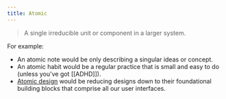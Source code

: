 ```yaml
---
title: Atomic
---
```


> A single irreducible unit or component in a larger system.

For example:
- An atomic note would be only describing a singular ideas or concept.
- An atomic habit would be a regular practice that is small and easy to do (unless you've got [[ADHD]]).
- [Atomic design](https://atomicdesign.bradfrost.com/) would be reducing designs down to their foundational building blocks that comprise all our user interfaces.